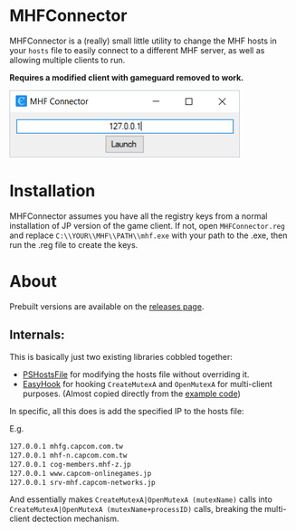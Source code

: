 # MHFConnector
MHFConnector is a (really) small little utility to change the MHF hosts in your `hosts` file to easily connect to a different MHF server, as well as allowing multiple clients to run.

**Requires a modified client with gameguard removed to work.**

![screenshot](https://github.com/Andoryuuta/MHFConnector/raw/master/ss/screenshot.png)

# Installation
MHFConnector assumes you have all the registry keys from a normal installation of JP version of the game client. If not, open `MHFConnector.reg` and replace `C:\\YOUR\\MHF\\PATH\\mhf.exe` with your path to the .exe, then run the .reg file to create the keys.

# About
Prebuilt versions are available on the [releases page](https://github.com/Andoryuuta/MHFConnector/releases).


## Internals:
This is basically just two existing libraries cobbled together:
* [PSHostsFile](https://github.com/fschwiet/PSHostsFile) for modifying the hosts file without overriding it.
* [EasyHook](https://github.com/EasyHook/EasyHook) for hooking `CreateMutexA` and `OpenMutexA` for multi-client purposes. (Almost copied directly from the [example code](https://github.com/EasyHook/EasyHook-Tutorials/tree/master/Managed/RemoteFileMonitor))


In specific, all this does is add the specified IP to the hosts file:

E.g.
```
127.0.0.1 mhfg.capcom.com.tw
127.0.0.1 mhf-n.capcom.com.tw
127.0.0.1 cog-members.mhf-z.jp
127.0.0.1 www.capcom-onlinegames.jp
127.0.0.1 srv-mhf.capcom-networks.jp
```

And essentially makes `CreateMutexA|OpenMutexA (mutexName)` calls into `CreateMutexA|OpenMutexA (mutexName+processID)` calls, breaking the multi-client dectection mechanism.

